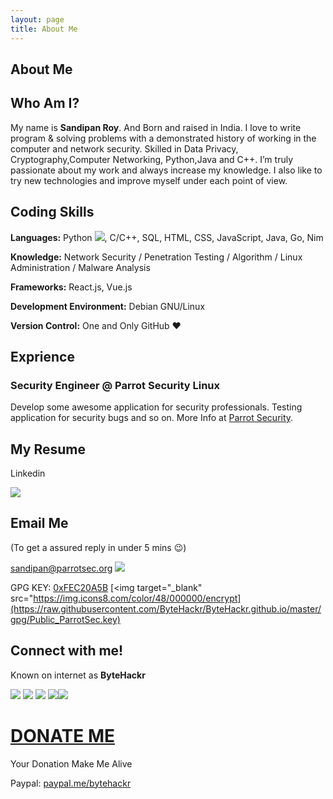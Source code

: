 ```yaml
---
layout: page
title: About Me
---
```


About Me
--------

## Who Am I?
My name is **Sandipan Roy**. And Born and raised in India. I love to write program & solving problems with a demonstrated history of working in the computer and network security. Skilled in Data Privacy, Cryptography,Computer Networking, Python,Java and C++. I’m truly passionate about my work and always increase my knowledge. I also like to try new technologies and improve myself under each point of view.


## Coding Skills
**Languages:**  Python [<img src="https://img.icons8.com/color/30/000000/snake.png">](), C/C++, SQL, HTML, CSS, JavaScript, Java, Go, Nim

**Knowledge:** Network Security / Penetration Testing / Algorithm / Linux Administration / Malware Analysis

**Frameworks:** React.js, Vue.js

**Development Environment:** Debian GNU/Linux

**Version Control:**  One and Only GitHub :heart:

## Exprience

### Security Engineer @ Parrot Security Linux
Develop some awesome application for security professionals.
Testing application for security bugs and so on.
More Info at [Parrot Security](https://parrotsec.org/).

## My Resume
Linkedin

[<img target="_blank" src="https://img.icons8.com/clouds/64/000000/resume.png">](https://www.linkedin.com/in/bytehackr/) 

## Email Me
(To get a assured reply in under 5 mins :wink:)

sandipan@parrotsec.org [<img target="_blank" src="https://img.icons8.com/color/48/000000/email.png">](mailto:sandipan@parrotsec.org)

GPG KEY: [0xFEC20A5B](https://raw.githubusercontent.com/ByteHackr/ByteHackr.github.io/master/gpg/Public_ParrotSec.key) [<img target="_blank" src="https://img.icons8.com/color/48/000000/encrypt](https://raw.githubusercontent.com/ByteHackr/ByteHackr.github.io/master/gpg/Public_ParrotSec.key)

## Connect with me!
Known on internet as **ByteHackr**

[<img target="_blank" src="https://img.icons8.com/color/48/000000/linkedin">](https://www.linkedin.com/in/bytehackr/)  [<img target="_blank" src="https://img.icons8.com/color/48/000000/github-2.png">](https://www.github.com/bytehackr/) [<img target="_blank" src="https://img.icons8.com/color/48/000000/twitter">](https://www.twitter.com/bytehackr/) [<img target="_blank" src="https://img.icons8.com/color/48/000000/facebook">](https://www.facebook.com/bytehackr/)[<img target="_blank" src="https://img.icons8.com/color/48/000000/instagram">](https://www.instagram.com/bytehackr/)


# <ins> DONATE ME </ins>

Your Donation Make Me Alive

Paypal: [paypal.me/bytehackr](https://paypal.me/bytehackr)








